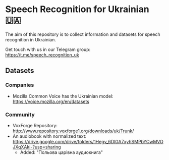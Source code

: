 # Speech Recognition for Ukrainian 🇺🇦

The aim of this repository is to collect information and datasets for speech recognition in Ukrainian.

Get touch with us in our Telegram group: https://t.me/speech_recognition_uk

## Datasets

### Companies

- Mozilla Common Voice has the Ukrainian model: https://voice.mozilla.org/en/datasets

### Community

- VoxForge Repository: http://www.repository.voxforge1.org/downloads/uk/Trunk/
- An audiobook with normalized text: https://drive.google.com/drive/folders/1Hegv_6DlGA7xyhSMPbYCwMVOJXqXAki-?usp=sharing
  - Added: "Польова царівна аудиокнига"

